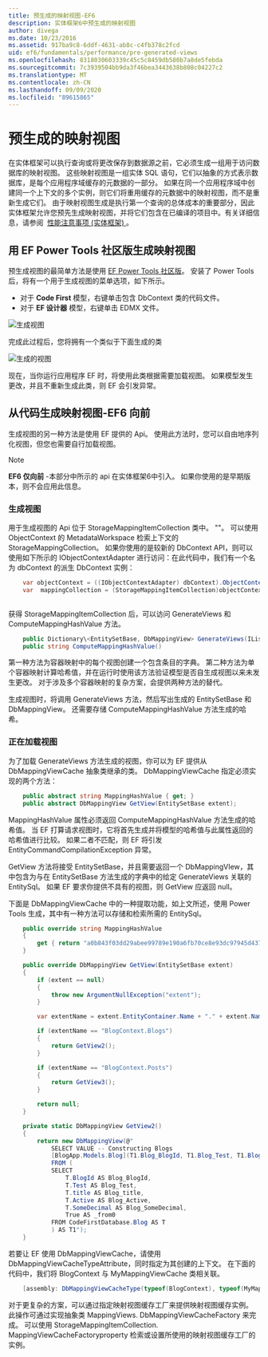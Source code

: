 ```yaml
---
title: 预生成的映射视图-EF6
description: 实体框架6中预生成的映射视图
author: divega
ms.date: 10/23/2016
ms.assetid: 917ba9c8-6ddf-4631-ab8c-c4fb378c2fcd
uid: ef6/fundamentals/performance/pre-generated-views
ms.openlocfilehash: 8318030603339c45c5c8459db580b7a8de5febda
ms.sourcegitcommit: 7c3939504bb9da3f46bea3443638b808c04227c2
ms.translationtype: MT
ms.contentlocale: zh-CN
ms.lasthandoff: 09/09/2020
ms.locfileid: "89615865"
---
```

# <a name="pre-generated-mapping-views"></a>预生成的映射视图
在实体框架可以执行查询或将更改保存到数据源之前，它必须生成一组用于访问数据库的映射视图。 这些映射视图是一组实体 SQL 语句，它们以抽象的方式表示数据库，是每个应用程序域缓存的元数据的一部分。 如果在同一个应用程序域中创建同一个上下文的多个实例，则它们将重用缓存的元数据中的映射视图，而不是重新生成它们。 由于映射视图生成是执行第一个查询的总体成本的重要部分，因此实体框架允许您预先生成映射视图，并将它们包含在已编译的项目中。有关详细信息，请参阅  [性能注意事项 (实体框架) ](xref:ef6/fundamentals/performance/perf-whitepaper)。

## <a name="generating-mapping-views-with-the-ef-power-tools-community-edition"></a>用 EF Power Tools 社区版生成映射视图

预生成视图的最简单方法是使用 [EF Power Tools 社区版](https://marketplace.visualstudio.com/items?itemName=ErikEJ.EntityFramework6PowerToolsCommunityEdition)。 安装了 Power Tools 后，将有一个用于生成视图的菜单选项，如下所示。

-   对于 **Code First** 模型，右键单击包含 DbContext 类的代码文件。
-   对于 **EF 设计器** 模型，右键单击 EDMX 文件。

![生成视图](~/ef6/media/generateviews.png)

完成此过程后，您将拥有一个类似于下面生成的类

![生成的视图](~/ef6/media/generatedviews.png)

现在，当你运行应用程序 EF 时，将使用此类根据需要加载视图。 如果模型发生更改，并且不重新生成此类，则 EF 会引发异常。

## <a name="generating-mapping-views-from-code---ef6-onwards"></a>从代码生成映射视图-EF6 向前

生成视图的另一种方法是使用 EF 提供的 Api。 使用此方法时，您可以自由地序列化视图，但您也需要自行加载视图。

> [!NOTE]
> **EF6 仅向前** -本部分中所示的 api 在实体框架6中引入。 如果你使用的是早期版本，则不会应用此信息。

### <a name="generating-views"></a>生成视图

用于生成视图的 Api 位于 StorageMappingItemCollection 类中。 ""。 可以使用 ObjectContext 的 MetadataWorkspace 检索上下文的 StorageMappingCollection。 如果你使用的是较新的 DbContext API，则可以使用如下所示的 IObjectContextAdapter 进行访问：在此代码中，我们有一个名为 dbContext 的派生 DbContext 实例：

``` csharp
    var objectContext = ((IObjectContextAdapter) dbContext).ObjectContext;
    var  mappingCollection = (StorageMappingItemCollection)objectContext.MetadataWorkspace
                                                                        .GetItemCollection(DataSpace.CSSpace);
```

获得 StorageMappingItemCollection 后，可以访问 GenerateViews 和 ComputeMappingHashValue 方法。

``` csharp
    public Dictionary\<EntitySetBase, DbMappingView> GenerateViews(IList<EdmSchemaError> errors)
    public string ComputeMappingHashValue()
```

第一种方法为容器映射中的每个视图创建一个包含条目的字典。 第二种方法为单个容器映射计算哈希值，并在运行时使用该方法验证模型是否自生成视图以来未发生更改。 对于涉及多个容器映射的复杂方案，会提供两种方法的替代。

生成视图时，将调用 GenerateViews 方法，然后写出生成的 EntitySetBase 和 DbMappingView。 还需要存储 ComputeMappingHashValue 方法生成的哈希。

### <a name="loading-views"></a>正在加载视图

为了加载 GenerateViews 方法生成的视图，你可以为 EF 提供从 DbMappingViewCache 抽象类继承的类。 DbMappingViewCache 指定必须实现的两个方法：

``` csharp
    public abstract string MappingHashValue { get; }
    public abstract DbMappingView GetView(EntitySetBase extent);
```

MappingHashValue 属性必须返回 ComputeMappingHashValue 方法生成的哈希值。 当 EF 打算请求视图时，它将首先生成并将模型的哈希值与此属性返回的哈希值进行比较。 如果二者不匹配，则 EF 将引发 EntityCommandCompilationException 异常。

GetView 方法将接受 EntitySetBase，并且需要返回一个 DbMappingVIew，其中包含为与在 EntitySetBase 方法生成的字典中的给定 GenerateViews 关联的 EntitySql。 如果 EF 要求你提供不具有的视图，则 GetView 应返回 null。

下面是 DbMappingViewCache 中的一种提取功能，如上文所述，使用 Power Tools 生成，其中有一种方法可以存储和检索所需的 EntitySql。

``` csharp
    public override string MappingHashValue
    {
        get { return "a0b843f03dd29abee99789e190a6fb70ce8e93dc97945d437d9a58fb8e2afd2e"; }
    }

    public override DbMappingView GetView(EntitySetBase extent)
    {
        if (extent == null)
        {
            throw new ArgumentNullException("extent");
        }

        var extentName = extent.EntityContainer.Name + "." + extent.Name;

        if (extentName == "BlogContext.Blogs")
        {
            return GetView2();
        }

        if (extentName == "BlogContext.Posts")
        {
            return GetView3();
        }

        return null;
    }

    private static DbMappingView GetView2()
    {
        return new DbMappingView(@"
            SELECT VALUE -- Constructing Blogs
            [BlogApp.Models.Blog](T1.Blog_BlogId, T1.Blog_Test, T1.Blog_title, T1.Blog_Active, T1.Blog_SomeDecimal)
            FROM (
            SELECT
                T.BlogId AS Blog_BlogId,
                T.Test AS Blog_Test,
                T.title AS Blog_title,
                T.Active AS Blog_Active,
                T.SomeDecimal AS Blog_SomeDecimal,
                True AS _from0
            FROM CodeFirstDatabase.Blog AS T
            ) AS T1");
    }
```

若要让 EF 使用 DbMappingViewCache，请使用 DbMappingViewCacheTypeAttribute，同时指定为其创建的上下文。 在下面的代码中，我们将 BlogContext 与 MyMappingViewCache 类相关联。

``` csharp
    [assembly: DbMappingViewCacheType(typeof(BlogContext), typeof(MyMappingViewCache))]
```

对于更复杂的方案，可以通过指定映射视图缓存工厂来提供映射视图缓存实例。 此操作可通过实现抽象类 MappingViews. DbMappingViewCacheFactory 来完成。 可以使用 StorageMappingItemCollection. MappingViewCacheFactoryproperty 检索或设置所使用的映射视图缓存工厂的实例。
